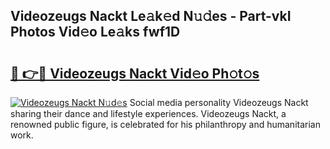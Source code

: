 ## Videozeugs Nackt Le𝚊k𝚎d N𝚞𝚍es - Part-vkI Photos Vid𝚎o Le𝚊ks fwf1D

# <h2><a href="http://fb8cdmh.evod.top/?m=Videozeugs+Nackt">🔗 👉🔴 Videozeugs Nackt Vid𝚎o Ph𝚘t𝚘s</a></h2>

[![Videozeugs Nackt N𝚞d𝚎s](https://i.imgur.com/8V9OHl7.gif)](http://fb8cdmh.evod.top/?m=Videozeugs+Nackt)
Social media personality Videozeugs Nackt sharing their dance and lifestyle experiences. Videozeugs Nackt, a renowned public figure, is celebrated for his philanthropy and humanitarian work. 
